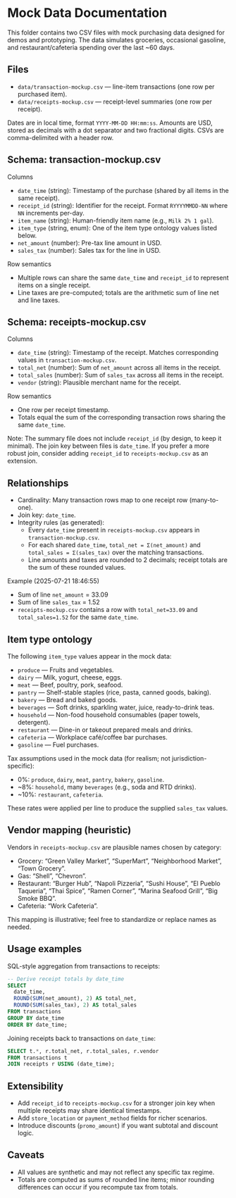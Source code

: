 # Mock Data Documentation

This folder contains two CSV files with mock purchasing data designed for demos and prototyping. The data simulates groceries, occasional gasoline, and restaurant/cafeteria spending over the last ~60 days.

## Files

- `data/transaction-mockup.csv` — line-item transactions (one row per purchased item).
- `data/receipts-mockup.csv` — receipt-level summaries (one row per receipt).

Dates are in local time, format `YYYY-MM-DD HH:mm:ss`. Amounts are USD, stored as decimals with a dot separator and two fractional digits. CSVs are comma-delimited with a header row.

## Schema: transaction-mockup.csv

Columns

- `date_time` (string): Timestamp of the purchase (shared by all items in the same receipt).
- `receipt_id` (string): Identifier for the receipt. Format `RYYYYMMDD-NN` where `NN` increments per-day.
- `item_name` (string): Human-friendly item name (e.g., `Milk 2% 1 gal`).
- `item_type` (string, enum): One of the item type ontology values listed below.
- `net_amount` (number): Pre-tax line amount in USD.
- `sales_tax` (number): Sales tax for the line in USD.

Row semantics

- Multiple rows can share the same `date_time` and `receipt_id` to represent items on a single receipt.
- Line taxes are pre-computed; totals are the arithmetic sum of line net and line taxes.

## Schema: receipts-mockup.csv

Columns

- `date_time` (string): Timestamp of the receipt. Matches corresponding values in `transaction-mockup.csv`.
- `total_net` (number): Sum of `net_amount` across all items in the receipt.
- `total_sales` (number): Sum of `sales_tax` across all items in the receipt.
- `vendor` (string): Plausible merchant name for the receipt.

Row semantics

- One row per receipt timestamp.
- Totals equal the sum of the corresponding transaction rows sharing the same `date_time`.

Note: The summary file does not include `receipt_id` (by design, to keep it minimal). The join key between files is `date_time`. If you prefer a more robust join, consider adding `receipt_id` to `receipts-mockup.csv` as an extension.

## Relationships

- Cardinality: Many transaction rows map to one receipt row (many-to-one).
- Join key: `date_time`.
- Integrity rules (as generated):
  - Every `date_time` present in `receipts-mockup.csv` appears in `transaction-mockup.csv`.
  - For each shared `date_time`, `total_net = Σ(net_amount)` and `total_sales = Σ(sales_tax)` over the matching transactions.
  - Line amounts and taxes are rounded to 2 decimals; receipt totals are the sum of these rounded values.

Example (2025-07-21 18:46:55)

- Sum of line `net_amount` = 33.09
- Sum of line `sales_tax` = 1.52
- `receipts-mockup.csv` contains a row with `total_net=33.09` and `total_sales=1.52` for the same `date_time`.

## Item type ontology

The following `item_type` values appear in the mock data:

- `produce` — Fruits and vegetables.
- `dairy` — Milk, yogurt, cheese, eggs.
- `meat` — Beef, poultry, pork, seafood.
- `pantry` — Shelf-stable staples (rice, pasta, canned goods, baking).
- `bakery` — Bread and baked goods.
- `beverages` — Soft drinks, sparkling water, juice, ready-to-drink teas.
- `household` — Non-food household consumables (paper towels, detergent).
- `restaurant` — Dine-in or takeout prepared meals and drinks.
- `cafeteria` — Workplace café/coffee bar purchases.
- `gasoline` — Fuel purchases.

Tax assumptions used in the mock data (for realism; not jurisdiction-specific):

- 0%: `produce`, `dairy`, `meat`, `pantry`, `bakery`, `gasoline`.
- ~8%: `household`, many `beverages` (e.g., soda and RTD drinks).
- ~10%: `restaurant`, `cafeteria`.

These rates were applied per line to produce the supplied `sales_tax` values.

## Vendor mapping (heuristic)

Vendors in `receipts-mockup.csv` are plausible names chosen by category:

- Grocery: “Green Valley Market”, “SuperMart”, “Neighborhood Market”, “Town Grocery”.
- Gas: “Shell”, “Chevron”.
- Restaurant: “Burger Hub”, “Napoli Pizzeria”, “Sushi House”, “El Pueblo Taqueria”, “Thai Spice”, “Ramen Corner”, “Marina Seafood Grill”, “Big Smoke BBQ”.
- Cafeteria: “Work Cafeteria”.

This mapping is illustrative; feel free to standardize or replace names as needed.

## Usage examples

SQL-style aggregation from transactions to receipts:

```sql
-- Derive receipt totals by date_time
SELECT
  date_time,
  ROUND(SUM(net_amount), 2) AS total_net,
  ROUND(SUM(sales_tax), 2) AS total_sales
FROM transactions
GROUP BY date_time
ORDER BY date_time;
```

Joining receipts back to transactions on `date_time`:

```sql
SELECT t.*, r.total_net, r.total_sales, r.vendor
FROM transactions t
JOIN receipts r USING (date_time);
```

## Extensibility

- Add `receipt_id` to `receipts-mockup.csv` for a stronger join key when multiple receipts may share identical timestamps.
- Add `store_location` or `payment_method` fields for richer scenarios.
- Introduce discounts (`promo_amount`) if you want subtotal and discount logic.

## Caveats

- All values are synthetic and may not reflect any specific tax regime.
- Totals are computed as sums of rounded line items; minor rounding differences can occur if you recompute tax from totals.
